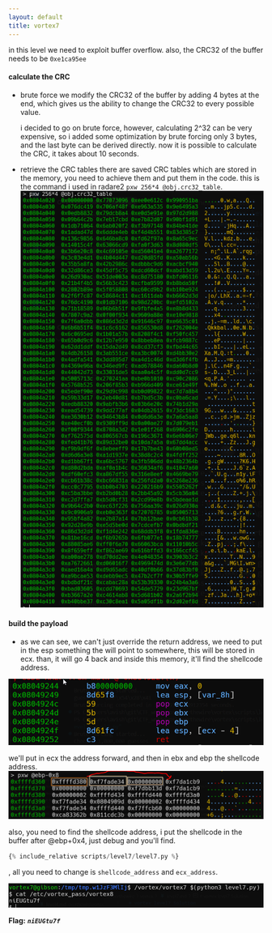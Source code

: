 ```yaml
---
layout: default
title: vortex7
---
```




in this level we need to exploit buffer overflow. also, the CRC32 of the buffer needs to be `0xe1ca95ee`

#### calculate the CRC
* brute force
    we modify the CRC32 of the buffer by adding 4 bytes at the end, which gives us the ability to change the CRC32 to every possible value.
  
    i decided to go on brute force, however, calculating 2^32 can be very expensive, so i added some optimization by brute forcing only 3 bytes, and the last byte can be derived directly.
    now it is possible to calculate the CRC, it takes about 10 seconds.

* retrieve the CRC tables
    there are saved CRC tables which are stored in the memory, you need to achieve them and put them in the code.
    this is the command i used in radare2 `pxw 256*4 @obj.crc32_table`.
![image](./images/level7_1.png)



#### build the payload
* as we can see, we can't just override the return address, we need to put in the esp something the will point to somewhere, this will be stored in ecx.
than, it will go 4 back and inside this memory, it'll find the shellcode address.

![image](./images/level7_2.png)

we'll put in ecx the address forward, and then in ebx and ebp the shellcode address.
![image](./images/level7_3.png)

also, you need to find the shellcode address, i put the shellcode in the buffer after @ebp+0x4, just debug and you'll find.

```python
{% include_relative scripts/level7/level7.py %}
```
, all you need to change is `shellcode_address` and `ecx_address`.

![image](./images/level7_4.png)

**Flag:** ***`niEUGtu7f`***